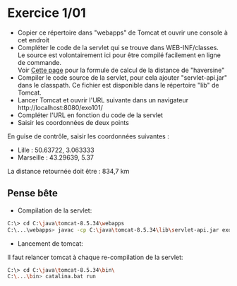 # Exercice 1/01

- Copier ce répertoire dans "webapps" de Tomcat et ouvrir une console à cet endroit
- Compléter le code de la servlet qui se trouve dans WEB-INF/classes.  
  Le source est volontairement ici pour être compilé facilement en ligne de commande.  
  Voir [Cette page](http://www.movable-type.co.uk/scripts/latlong.html) pour la formule de calcul de la distance de "haversine"
- Compiler le code source de la servlet,
  pour cela ajouter "servlet-api.jar" dans le classpath.
  Ce fichier est disponible dans le répertoire "lib" de Tomcat.
- Lancer Tomcat et ouvrir l'URL suivante dans un navigateur http://localhost:8080/exo101/
- Compléter l'URL en fonction du code de la servlet
- Saisir les coordonnées de deux points

En guise de contrôle, saisir les coordonnées suivantes :

- Lille : 50.63722, 3.063333
- Marseille : 43.29639, 5.37

La distance retournée doit être : 834,7 km

## Pense bête

- Compilation de la servlet:

```bash
C:\> cd C:\java\tomcat-8.5.34\webapps
C:\...\webapps> javac -cp C:\java\tomcat-8.5.34\lib\servlet-api.jar exo101\WEB-INF\classes\MyServlet.java
```

- Lancement de tomcat:

Il faut relancer tomcat à chaque re-compilation de la servlet:

```bash
C:\> cd C:\java\tomcat-8.5.34\bin\
C:\...\bin> catalina.bat run
```
